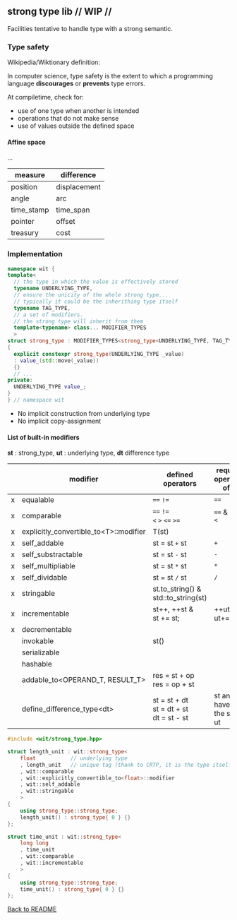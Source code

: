 ## strong type lib // WIP //

Facilities tentative to handle type with a strong semantic.

### Type safety

Wikipedia/Wiktionary definition:

In computer science, type safety is the extent to which a programming language **discourages** or **prevents** type errors.

At compiletime, check for:

- use of one type when another is intended
- operations that do not make sense
- use of values outside the defined space

#### Affine space

...

| measure    | difference   |
| ---------- | ------------ |
| position   | displacement |
| angle      | arc          |
| time_stamp | time_span    |
| pointer    | offset       |
| treasury   | cost         |

### Implementation

```cpp
namespace wit {
template<
  // the type in which the value is effectively stored
  typename UNDERLYING_TYPE,
  // ensure the unicity of the whole strong type... 
  // typically it could be the inherithing type itself
  typename TAG_TYPE,
  // a set of modifiers. 
  // the strong type will inherit from them
  template<typename> class... MODIFIER_TYPES 
  >
struct strong_type : MODIFIER_TYPES<strong_type<UNDERLYING_TYPE, TAG_TYPE, MODIFIER_TYPES...>>...
{
  explicit constexpr strong_type(UNDERLYING_TYPE _value)
  : value_(std::move(_value))
  {}
  // ...
private:
  UNDERLYING_TYPE value_;
}
} // namespace wit
```

- No implicit construction from underlying type
- No implicit copy-assignment

#### List of built-in modifiers

**st** : strong_type, **ut** : underlying type, **dt** difference type

| | modifier                                | defined<br>operators                | required<br>operators of ut |
|-| --------------------------------------- | ----------------------------------- | ---------------------- |
|x| equalable                               | `==` `!=`                           | `==`                   |
|x| comparable                              | `==` `!=`<br>`<` `>` `<=` `>=`      | `==` &<br>`<`          |
|x| explicitly_convertible_to\<T>::modifier | T(st)                               |                        |
|x| self_addable                            | st = st `+` st                      | `+`                    |
|x| self_substractable                      | st = st `-` st                      | `-`                    |
|x| self_multipliable                       | st = st `*` st                      | `*`                    |
|x| self_dividable                          | st = st `/` st                      | `/`                    |
|x| stringable                              | st.to_string() &<br>std::to_string(st) |                     |
|x| incrementable                           | st++, ++st &<br>st += st;           | ++ut &<br>ut+=ut       |
|x| decrementable                           |                                     |                        |
| | invokable                               | st()                                |                        |
| | serializable                            |                                     |                        |
| | hashable                                |                                     |                        |
| | addable_to<OPERAND_T, RESULT_T>         | res = st + op<br> res = op + st     |                        |
| | define_difference_type\<dt>             | st = st + dt<br>st = dt + st<br>dt = st - st | st and df have<br>the same ut |

```cpp
#include <wit/strong_type.hpp>

struct length_unit : wit::strong_type<
    float           // underlying type
    , length_unit   // unique tag (thank to CRTP, it is the type itself)
    , wit::comparable
    , wit::explicitly_convertible_to<float>::modifier
    , wit::self_addable
    , wit::stringable
    >
{
    using strong_type::strong_type;
    length_unit() : strong_type{ 0 } {}
};

struct time_unit : wit::strong_type<
    long long
    , time_unit
    , wit::comparable
    , wit::incrementable
    >
{
    using strong_type::strong_type;
    time_unit() : strong_type{ 0 } {}
};
```

[Back to README](../../README.md)